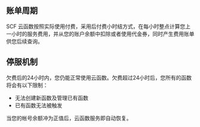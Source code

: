 
## 账单周期

SCF 云函数按照实际使用付费，采用后付费小时结方式，在每小时整点计算您上一小时的服务费用，并从您的账户余额中扣除或者使用代金券，同时产生费用账单供您后续查询。

## 停服机制

欠费后的24小时内，您仍能正常使用云函数。欠费超过24小时后，您所有的函数将会有以下限制：

* 无法创建新函数及管理已有函数
* 已有函数无法被触发

当您的帐号余额冲为正值后，云函数服务即自动恢复。
